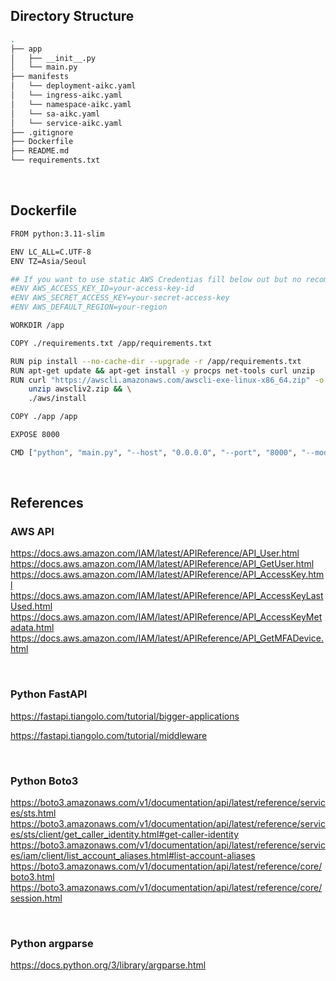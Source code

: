 

## Directory Structure
```bash
.
├── app
│   ├── __init__.py
│   └── main.py
├── manifests
│   └── deployment-aikc.yaml
│   └── ingress-aikc.yaml
│   └── namespace-aikc.yaml
│   └── sa-aikc.yaml
│   └── service-aikc.yaml
├── .gitignore
├── Dockerfile
├── README.md
└── requirements.txt
```

&nbsp;

## Dockerfile
```bash
FROM python:3.11-slim

ENV LC_ALL=C.UTF-8
ENV TZ=Asia/Seoul

## If you want to use static AWS Credentias fill below out but no recommend for security
#ENV AWS_ACCESS_KEY_ID=your-access-key-id
#ENV AWS_SECRET_ACCESS_KEY=your-secret-access-key
#ENV AWS_DEFAULT_REGION=your-region

WORKDIR /app

COPY ./requirements.txt /app/requirements.txt

RUN pip install --no-cache-dir --upgrade -r /app/requirements.txt
RUN apt-get update && apt-get install -y procps net-tools curl unzip
RUN curl "https://awscli.amazonaws.com/awscli-exe-linux-x86_64.zip" -o "awscliv2.zip" && \
    unzip awscliv2.zip && \
    ./aws/install

COPY ./app /app

EXPOSE 8000

CMD ["python", "main.py", "--host", "0.0.0.0", "--port", "8000", "--mode", "API"]
```

&nbsp;

## References
### AWS API
https://docs.aws.amazon.com/IAM/latest/APIReference/API_User.html
https://docs.aws.amazon.com/IAM/latest/APIReference/API_GetUser.html
https://docs.aws.amazon.com/IAM/latest/APIReference/API_AccessKey.html
https://docs.aws.amazon.com/IAM/latest/APIReference/API_AccessKeyLastUsed.html
https://docs.aws.amazon.com/IAM/latest/APIReference/API_AccessKeyMetadata.html
https://docs.aws.amazon.com/IAM/latest/APIReference/API_GetMFADevice.html

&nbsp;

### Python FastAPI
https://fastapi.tiangolo.com/tutorial/bigger-applications

https://fastapi.tiangolo.com/tutorial/middleware

&nbsp;

### Python Boto3
https://boto3.amazonaws.com/v1/documentation/api/latest/reference/services/sts.html
https://boto3.amazonaws.com/v1/documentation/api/latest/reference/services/sts/client/get_caller_identity.html#get-caller-identity
https://boto3.amazonaws.com/v1/documentation/api/latest/reference/services/iam/client/list_account_aliases.html#list-account-aliases
https://boto3.amazonaws.com/v1/documentation/api/latest/reference/core/boto3.html
https://boto3.amazonaws.com/v1/documentation/api/latest/reference/core/session.html

&nbsp;

### Python argparse
https://docs.python.org/3/library/argparse.html
